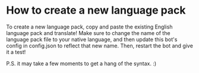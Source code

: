 # How to create a new language pack

To create a new language pack, copy and paste the existing English language pack and translate!
Make sure to change the name of the language pack file to your native language, and then update this bot's config in config.json to reflect that new name.
Then, restart the bot and give it a test!

P.S. it may take a few moments to get a hang of the syntax. :)

